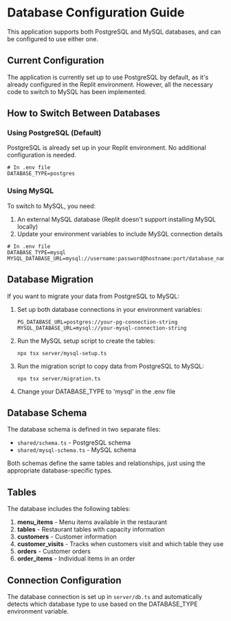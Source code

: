 # Database Configuration Guide

This application supports both PostgreSQL and MySQL databases, and can be configured to use either one.

## Current Configuration

The application is currently set up to use PostgreSQL by default, as it's already configured in the Replit environment. However, all the necessary code to switch to MySQL has been implemented.

## How to Switch Between Databases

### Using PostgreSQL (Default)

PostgreSQL is already set up in your Replit environment. No additional configuration is needed.

```
# In .env file
DATABASE_TYPE=postgres
```

### Using MySQL

To switch to MySQL, you need:

1. An external MySQL database (Replit doesn't support installing MySQL locally)
2. Update your environment variables to include MySQL connection details

```
# In .env file
DATABASE_TYPE=mysql
MYSQL_DATABASE_URL=mysql://username:password@hostname:port/database_name
```

## Database Migration

If you want to migrate your data from PostgreSQL to MySQL:

1. Set up both database connections in your environment variables:
   ```
   PG_DATABASE_URL=postgres://your-pg-connection-string
   MYSQL_DATABASE_URL=mysql://your-mysql-connection-string
   ```

2. Run the MySQL setup script to create the tables:
   ```
   npx tsx server/mysql-setup.ts
   ```

3. Run the migration script to copy data from PostgreSQL to MySQL:
   ```
   npx tsx server/migration.ts
   ```

4. Change your DATABASE_TYPE to 'mysql' in the .env file

## Database Schema

The database schema is defined in two separate files:

- `shared/schema.ts` - PostgreSQL schema
- `shared/mysql-schema.ts` - MySQL schema

Both schemas define the same tables and relationships, just using the appropriate database-specific types.

## Tables

The database includes the following tables:

1. **menu_items** - Menu items available in the restaurant
2. **tables** - Restaurant tables with capacity information
3. **customers** - Customer information
4. **customer_visits** - Tracks when customers visit and which table they use
5. **orders** - Customer orders
6. **order_items** - Individual items in an order

## Connection Configuration

The database connection is set up in `server/db.ts` and automatically detects which database type to use based on the DATABASE_TYPE environment variable.